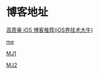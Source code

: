 # 博客地址

[高质量 iOS 博客推荐(iOS界技术大牛)](https://www.jianshu.com/p/c0e9b04a7669)  

[me](http://blog.csdn.net/SpringSunLcy)  

[MJ1](http://blog.csdn.net/q199109106q) 

[MJ2](http://www.cnblogs.com/mjios)  
